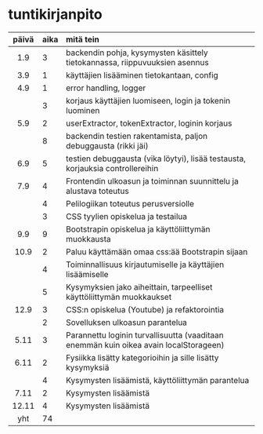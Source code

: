 # tuntikirjanpito

| päivä | aika | mitä tein |
|:-----:|:-----|:----------|
| 1.9   | 3    | backendin pohja, kysymysten käsittely tietokannassa, riippuvuuksien asennus |
| 3.9   | 1    | käyttäjien lisääminen tietokantaan, config |
| 4.9   | 1    | error handling, logger |
|       | 3    | korjaus käyttäjien luomiseen, login ja tokenin luominen |
| 5.9   | 2    | userExtractor, tokenExtractor, loginin korjaus |
|       | 8    | backendin testien rakentamista, paljon debuggausta (rikki jäi) |
| 6.9   | 5    | testien debuggausta (vika löytyi), lisää testausta, korjauksia controllereihin |
| 7.9   | 4    | Frontendin ulkoasun ja toiminnan suunnittelu ja alustava toteutus |
|       | 4    | Pelilogiikan toteutus perusversiolle |
|       | 3    | CSS tyylien opiskelua ja testailua |
| 9.9   | 9    | Bootstrapin opiskelua ja käyttöliittymän muokkausta |
| 10.9  | 2    | Paluu käyttämään omaa css:ää Bootstrapin sijaan |
|       | 4    | Toiminnallisuus kirjautumiselle ja käyttäjien lisäämiselle |
|       | 5    | Kysymyksien jako aiheittain, tarpeelliset käyttöliittymän muokkaukset |
| 12.9  | 3    | CSS:n opiskelua (Youtube) ja refaktorointia |
|       | 2    | Sovelluksen ulkoasun parantelua |
| 5.11  | 3    | Parannettu loginin turvallisuutta (vaaditaan enemmän kuin oikea avain localStorageen) |
| 6.11  | 2    | Fysiikka lisätty kategorioihin ja sille lisätty kysymyksiä |
|       | 4    | Kysymysten lisäämistä, käyttöliittymän parantelua |
| 7.11  | 2    | Kysymysten lisäämistä |
| 12.11 | 4    | Kysymysten lisäämistä |
| yht	| 74   |  |